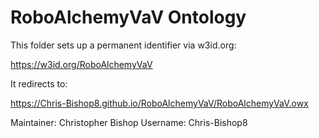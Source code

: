 # RoboAlchemyVaV Ontology

This folder sets up a permanent identifier via w3id.org:

https://w3id.org/RoboAlchemyVaV

It redirects to:

https://Chris-Bishop8.github.io/RoboAlchemyVaV/RoboAlchemyVaV.owx

Maintainer: Christopher Bishop 
Username: Chris-Bishop8
